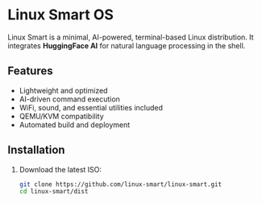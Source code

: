 # Linux Smart OS

Linux Smart is a minimal, AI-powered, terminal-based Linux distribution. It integrates **HuggingFace AI** for natural language processing in the shell.

## Features
- Lightweight and optimized
- AI-driven command execution
- WiFi, sound, and essential utilities included
- QEMU/KVM compatibility
- Automated build and deployment

## Installation
1. Download the latest ISO:
   ```bash
   git clone https://github.com/linux-smart/linux-smart.git
   cd linux-smart/dist
